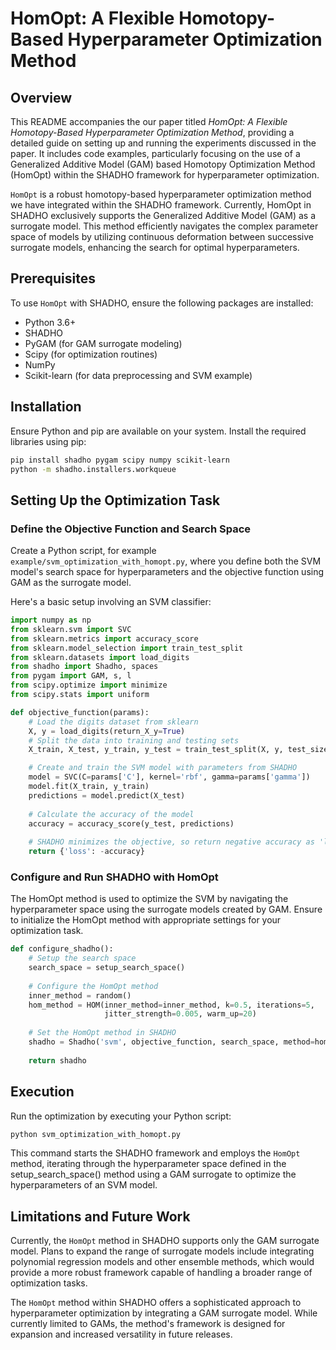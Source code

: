 # HomOpt: A Flexible Homotopy-Based Hyperparameter Optimization Method

## Overview
This README accompanies the our paper titled _HomOpt: A Flexible Homotopy-Based
Hyperparameter Optimization Method_, providing a detailed guide on setting up and running the experiments discussed in the paper. It includes code examples, particularly focusing on the use of a Generalized Additive Model (GAM) based Homotopy Optimization Method (HomOpt) within the SHADHO framework for hyperparameter optimization.

`HomOpt` is a robust homotopy-based hyperparameter optimization method we have integrated within the SHADHO framework. Currently, HomOpt in SHADHO exclusively supports the Generalized Additive Model (GAM) as a surrogate model. This method efficiently navigates the complex parameter space of models by utilizing continuous deformation between successive surrogate models, enhancing the search for optimal hyperparameters.

## Prerequisites
To use `HomOpt` with SHADHO, ensure the following packages are installed:
- Python 3.6+
- SHADHO
- PyGAM (for GAM surrogate modeling)
- Scipy (for optimization routines)
- NumPy
- Scikit-learn (for data preprocessing and SVM example)

## Installation
Ensure Python and pip are available on your system. Install the required libraries using pip:
```bash
pip install shadho pygam scipy numpy scikit-learn
python -m shadho.installers.workqueue
```

## Setting Up the Optimization Task

### Define the Objective Function and Search Space

Create a Python script, for example `example/svm_optimization_with_homopt.py`, where you define both the SVM model's search space for hyperparameters and the objective function using GAM as the surrogate model.

Here's a basic setup involving an SVM classifier:

```python
import numpy as np
from sklearn.svm import SVC
from sklearn.metrics import accuracy_score
from sklearn.model_selection import train_test_split
from sklearn.datasets import load_digits
from shadho import Shadho, spaces
from pygam import GAM, s, l
from scipy.optimize import minimize
from scipy.stats import uniform

def objective_function(params):
    # Load the digits dataset from sklearn
    X, y = load_digits(return_X_y=True)
    # Split the data into training and testing sets
    X_train, X_test, y_train, y_test = train_test_split(X, y, test_size=0.25, random_state=42)

    # Create and train the SVM model with parameters from SHADHO
    model = SVC(C=params['C'], kernel='rbf', gamma=params['gamma'])
    model.fit(X_train, y_train)
    predictions = model.predict(X_test)
    
    # Calculate the accuracy of the model
    accuracy = accuracy_score(y_test, predictions)
    
    # SHADHO minimizes the objective, so return negative accuracy as 'loss'
    return {'loss': -accuracy}

```

### Configure and Run SHADHO with HomOpt

The HomOpt method is used to optimize the SVM by navigating the hyperparameter space using the surrogate models created by GAM. Ensure to initialize the HomOpt method with appropriate settings for your optimization task.

```python
def configure_shadho():
    # Setup the search space
    search_space = setup_search_space()
    
    # Configure the HomOpt method
    inner_method = random()
    hom_method = HOM(inner_method=inner_method, k=0.5, iterations=5,
                     jitter_strength=0.005, warm_up=20)
    
    # Set the HomOpt method in SHADHO
    shadho = Shadho('svm', objective_function, search_space, method=hom_method, timeout=-1, max_tasks=100, await_pending=False)
    
    return shadho
```
## Execution
Run the optimization by executing your Python script:

```python
python svm_optimization_with_homopt.py
```
This command starts the SHADHO framework and employs the `HomOpt` method, iterating through the hyperparameter space defined in the setup_search_space() method using a GAM surrogate to optimize the hyperparameters of an SVM model.

## Limitations and Future Work
Currently, the `HomOpt` method in SHADHO supports only the GAM surrogate model. Plans to expand the range of surrogate models include integrating polynomial regression models and other ensemble methods, which would provide a more robust framework capable of handling a broader range of optimization tasks.

The `HomOpt` method within SHADHO offers a sophisticated approach to hyperparameter optimization by integrating a GAM surrogate model. While currently limited to GAMs, the method's framework is designed for expansion and increased versatility in future releases. 

